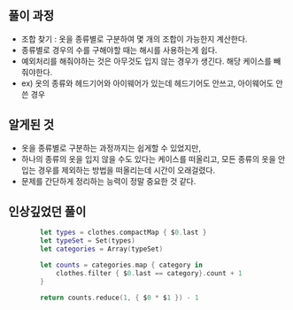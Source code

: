 ## 풀이 과정

- 조합 찾기 : 옷을 종류별로 구분하여 몇 개의 조합이 가능한지 계산한다.
- 종류별로 경우의 수를 구해야할 때는 해시를 사용하는게 쉽다.
- 예외처리를 해줘야하는 것은 아무것도 입지 않는 경우가 생긴다. 해당 케이스를 빼줘야한다.
- ex) 옷의 종류와 헤드기어와 아이웨어가 있는데 헤드기어도 안쓰고, 아이웨어도 안쓴 경우

## 알게된 것

- 옷을 종류별로 구분하는 과정까지는 쉽게할 수 있었지만,
- 하나의 종류의 옷을 입지 않을 수도 있다는 케이스를 떠올리고, 모든 종류의 옷을 안입는 경우를 제외하는 방법을 떠올리는데 시간이 오래걸렸다.
- 문제를 간단하게 정리하는 능력이 정말 중요한 것 같다.

## 인상깊었던 풀이

```swift
        let types = clothes.compactMap { $0.last }
        let typeSet = Set(types)
        let categories = Array(typeSet)

        let counts = categories.map { category in
            clothes.filter { $0.last == category}.count + 1
        }

        return counts.reduce(1, { $0 * $1 }) - 1
```
